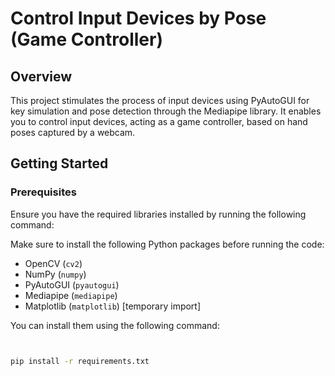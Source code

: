 # Control Input Devices by Pose (Game Controller)

## Overview
This project stimulates the process of input devices using PyAutoGUI for key simulation and pose detection through the Mediapipe library. It enables you to control input devices, acting as a game controller, based on hand poses captured by a webcam.

## Getting Started

### Prerequisites
Ensure you have the required libraries installed by running the following command:

Make sure to install the following Python packages before running the code:

- OpenCV (`cv2`)
- NumPy (`numpy`)
- PyAutoGUI (`pyautogui`)
- Mediapipe (`mediapipe`)
- Matplotlib (`matplotlib`) [temporary import]

You can install them using the following command:
```bash


pip install -r requirements.txt
